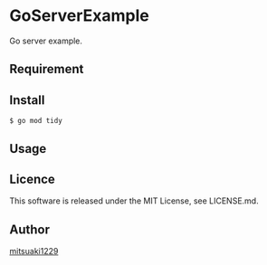 GoServerExample
====

Go server example.

## Requirement


## Install

```shell
$ go mod tidy
```

## Usage

## Licence

This software is released under the MIT License, see LICENSE.md.

## Author

[mitsuaki1229](https://github.com/mitsuaki1229)
